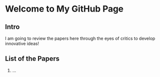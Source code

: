 # Welcome to My GitHub Page
## Intro
I am going to review the papers here through the eyes of critics to develop innovative ideas!

## List of the Papers

1. ...
